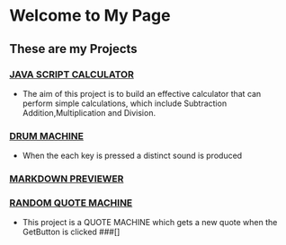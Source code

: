 # Welcome to My Page
## These are my Projects
### [JAVA SCRIPT CALCULATOR](https://codepen.io/ogunyinkamichael/full/NWdWrzq)
* The aim of this project is to build an effective calculator that can perform simple calculations,
which include Subtraction Addition,Multiplication and Division.
### [DRUM MACHINE](https://codepen.io/ogunyinkamichael/full/abpXJgO)
* When the each key is pressed a distinct sound is produced
### [MARKDOWN PREVIEWER](https://codepen.io/ogunyinkamichael/full/ExZrWBa)
### [RANDOM QUOTE MACHINE](https://codepen.io/ogunyinkamichael/full/vYyPWze)
* This project is a QUOTE MACHINE which gets a new quote when the GetButton is clicked
###[]

<!--
**micool4u/micool4u** is a ✨ _special_ ✨ repository because its `README.md` (this file) appears on your GitHub profile.

Here are some ideas to get you started:

- 🔭 I’m currently working on ...
- 🌱 I’m currently learning ...
- 👯 I’m looking to collaborate on ...
- 🤔 I’m looking for help with ...
- 💬 Ask me about ...
- 📫 How to reach me: ...
- 😄 Pronouns: ...
- ⚡ Fun fact: ...
-->
